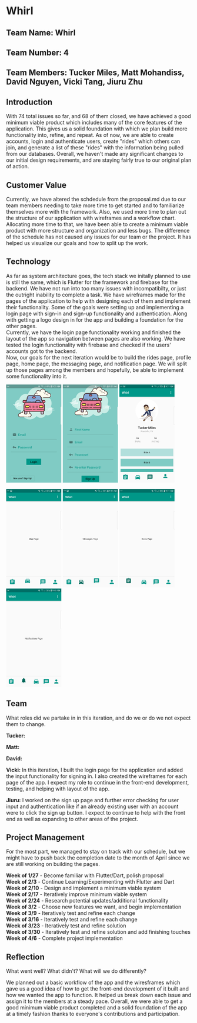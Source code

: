 # **Whirl**

## **Team Name: Whirl**

## **Team Number: 4**

## **Team Members: Tucker Miles, Matt Mohandiss, David Nguyen, Vicki Tang, Jiuru Zhu**

## **Introduction**

With 74 total issues so far, and 68 of them closed, we have achieved a good minimum viable product which
includes many of the core features of the application. This gives us a solid foundation with which we plan build more functionality into, refine, and repeat. As of now, we are able to
create accounts, login and authenticate users, create "rides" which others can join, and generate a list of these "rides" with the information being pulled from our databases. Overall, we
haven't made any significant changes to our initial design requirements, and are staying fairly true to our original plan of action.

## **Customer Value**

Currently, we have altered the schdedule from the proposal.md due to our team members needing to take more time to get started and to familiarize themselves more with the framework. Also, we used more time to plan out the structure of our application with wireframes and a workflow chart. Allocating more time to that, we have been able to create a minimum viable product with more structure and organization and less bugs. The difference of the schedule has not caused any issues for our team or the project. It has helped us visualize our goals and how to split up the work.   

## **Technology**

As far as system architecture goes, the tech stack we initally planned to use is still the same, which is Flutter for the framework and firebase for the backend. We have not run into too many issues with incompatibilty, or just the outright inability to complete a task. We have wireframes made for the pages of the application to help with designing each of them and implement their functionality. Some of the goals were setting up and implementing a login page with sign-in and sign-up functionality and authentication. Along with getting a logo design in for the app and building a foundation for the other pages. 
</br>Currently, we have the login page functionality working and finished the layout of the app so navigation between pages are also working. We have tested the login functionality with firebase and checked if the users' accounts got to the backend. 
</br>Now, our goals for the next iteration would be to build the rides page, profile page, home page, the messaging page, and notification page. We will split up those pages among the members and hopefully, be able to implement some functionality into it. 

<p>
<img src="Common/Screenshots/login.jpg" alt="Login Page" width="150"/> <img src="Common/Screenshots/signup.jpg" alt="Signup Page" width="150"/> <img src="Common/Screenshots/profile.jpg" alt="Profile Page" width="150"/> </br>
</p>

<p>
<img src="Common/Screenshots/map.jpg" alt="Home Page" width="150"/> 
<img src="Common/Screenshots/messages.jpg" alt="Chat Page" width="150"/>
<img src="Common/Screenshots/rides.jpg" alt="Rides Page" width="150"/> 
<img src="Common/Screenshots/notifications.jpg" alt="Alert Page" width="150"/>
</br>
</p>

## **Team**

What roles did we partake in in this iteration, and do we or do we not expect them to change.

**Tucker:** 

**Matt:** 

**David:** 

**Vicki:** In this iteration, I built the login page for the application and added the input functionality for signing in. I also created the wireframes for each page of the app. I expect my role to continue in the front-end development, testing, and helping with layout of the app.

**Jiuru:** I worked on the sign up page and further error checking for user input and authentication like if an already existing user with an account were to click the sign up button. I expect to continue to help with the front end as well as expanding to other areas of the project. 

## **Project Management**

For the most part, we managed to stay on track with our schedule, but we might have to push back the completion date to the month of April since we are still working on building the pages.

**Week of 1/27** - Become familiar with Flutter/Dart, polish proposal<br/>
**Week of 2/3**  - Continue Learning/Experimenting with Flutter and Dart<br/>
**Week of 2/10** - Design and implement a minimum viable system<br/>
**Week of 2/17** - Iteratively improve minimum viable system<br/>
**Week of 2/24** - Research potential updates/additional functionality<br/>
**Week of 3/2**  - Choose new features we want, and begin implementation<br/>
**Week of 3/9**  - Iteratively test and refine each change<br/>
**Week of 3/16** - Iteratively test and refine each change<br/>
**Week of 3/23** - Iteratively test and refine solution<br/>
**Week of 3/30** - Iteratively test and refine solution and add finishing touches<br/>
**Week of 4/6**  - Complete project implementation</br>

## **Reflection**

What went well? What didn't? What will we do differently?

We planned out a basic workflow of the app and the wiresframes which gave us a good idea of how to get the front-end development of it built and how we wanted the app to function. It helped us break down each issue and assign it to the members at a steady pace. Overall, we were able to get a good minimum viable product completed and a solid foundation of the app at a timely fashion thanks to everyone's contributions and participation.  

